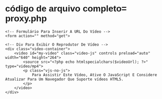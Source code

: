 # código de arquivo completo= proxy.php

<?php
Verifica Se A URL Do Vídeo Foi Fornecida
if (!isset($_GET['url'])) {
    die('URL Do Vídeo Não Especificada.');
}

URL Do Vídeo
$videoUrl = $_GET['url'];

Função Para Buscar O Conteúdo Da URL Alvo
function fetchURL($url) {
    $ch = curl_init();
    curl_setopt($ch, CURLOPT_URL, $url);
    curl_setopt($ch, CURLOPT_RETURNTRANSFER, true);
    $response = curl_exec($ch);
    curl_close($ch);
    return $response;
}

Obtém O Conteúdo Da URL Alvo Via Proxy
$content = fetchURL($videoUrl);

Exibe O Conteúdo Como Resposta
echo $content;
?>

<!DOCTYPE html>
<html lang="en">
<head>
<meta charset="UTF-8">
<meta name="viewport" content="width=device-width, initial-scale=1.0">
<link href="https://vjs.zencdn.net/7.15.4/video-js.css" rel="stylesheet">
<style>
    body { font-family: Arial, sans-serif; }
    .video-container { margin-top: 20px; }
</style>
</head>
<body>

<div class="container">

    <!-- Formulário Para Inserir A URL Do Vídeo -->
    <form action="" method="get">

    <!-- Div Para Exibir O Reprodutor De Vídeo -->
    <div class="video-container">
        <video id="my-video" class="video-js" controls preload="auto" width="640" height="264">
            <source src="<?php echo htmlspecialchars($videoUrl); ?>" type="video/mp4">
            <p class="vjs-no-js">
                Para Assistir Este Vídeo, Ative O JavaScript E Considere Atualizar Para Um Navegador Que Suporte vídeos HTML5.
            </p>
        </video>
    </div>
</div>

<!-- Scripts Para O Reprodutor De Vídeo -->
<script src="https://vjs.zencdn.net/7.15.4/video.min.js"></script>
<script>
    // Inicializa O Reprodutor De vídeo
    var player = videojs('my-video');
</script>

</body>
</html>
